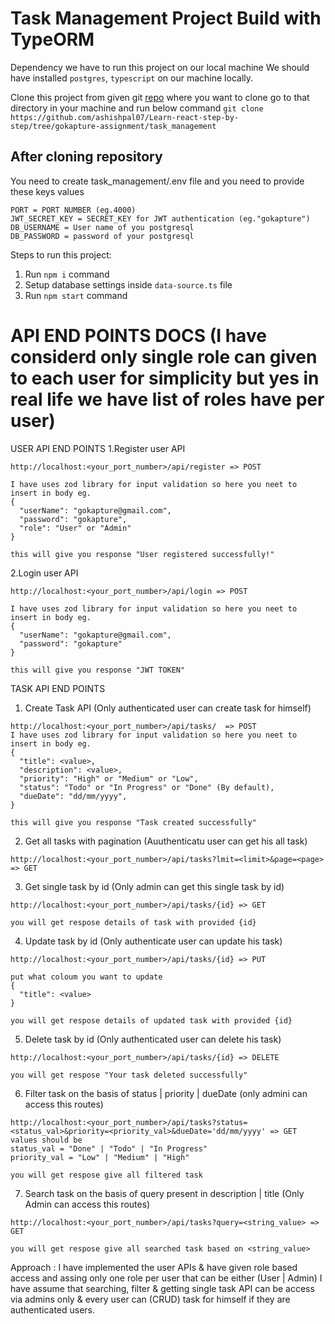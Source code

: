 # Task Management Project Build with TypeORM

Dependency we have to run this project on our local machine
We should have installed `postgres`, `typescript` on our machine locally.

Clone this project from given git [repo](https://github.com/ashishpal07/Learn-react-step-by-step/tree/gokapture-assignment/task_management) where you want to clone go to that directory in your machine and run below command
`git clone https://github.com/ashishpal07/Learn-react-step-by-step/tree/gokapture-assignment/task_management`

## After cloning repository

You need to create task_management/.env file and you need to provide these keys values
```
PORT = PORT NUMBER (eg.4000)
JWT_SECRET_KEY = SECRET_KEY for JWT authentication (eg."gokapture")
DB_USERNAME = User name of you postgresql
DB_PASSWORD = password of your postgresql
```

Steps to run this project:

1. Run `npm i` command
2. Setup database settings inside `data-source.ts` file
3. Run `npm start` command

# API END POINTS DOCS  (I have considerd only single role can given to each user for simplicity but yes in real life we have list of roles have per user)
USER API END POINTS
1.Register user API
```
http://localhost:<your_port_number>/api/register => POST

I have uses zod library for input validation so here you neet to insert in body eg.
{
  "userName": "gokapture@gmail.com",
  "password": "gokapture",
  "role": "User" or "Admin"
}

this will give you response "User registered successfully!"
```

2.Login user API
```
http://localhost:<your_port_number>/api/login => POST

I have uses zod library for input validation so here you neet to insert in body eg.
{
  "userName": "gokapture@gmail.com",
  "password": "gokapture"
}

this will give you response "JWT TOKEN"
```

TASK API END POINTS
1. Create Task API (Only authenticated user can create task for himself)
```
http://localhost:<your_port_number>/api/tasks/  => POST
I have uses zod library for input validation so here you neet to insert in body eg.
{
  "title": <value>,
  "description": <value>,
  "priority": "High" or "Medium" or "Low",
  "status": "Todo" or "In Progress" or "Done" (By default),
  "dueDate": "dd/mm/yyyy",
}

this will give you response "Task created successfully"
```

2. Get all tasks with pagination (Auuthenticatu user can get his all task)
```
http://localhost:<your_port_number>/api/tasks?lmit=<limit>&page=<page>  => GET
```

3. Get single task by id (Only admin can get this single task by id)
```
http://localhost:<your_port_number>/api/tasks/{id} => GET

you will get respose details of task with provided {id}
```

4. Update task by id (Only authenticate user can update his task)
```
http://localhost:<your_port_number>/api/tasks/{id} => PUT

put what coloum you want to update
{
  "title": <value>
}

you will get respose details of updated task with provided {id}
```

5. Delete task by id (Only authenticated user can delete his task)
```
http://localhost:<your_port_number>/api/tasks/{id} => DELETE

you will get respose "Your task deleted successfully"
```

6. Filter task on the basis of status | priority | dueDate (only admini can access this routes)
```
http://localhost:<your_port_number>/api/tasks?status=<status_val>&priority=<priority_val>&dueDate='dd/mm/yyyy' => GET
values should be
status_val = "Done" | "Todo" | "In Progress"
priority_val = "Low" | "Medium" | "High"

you will get respose give all filtered task
```

7. Search task on the basis of query present in description | title (Only Admin can access this routes)
```
http://localhost:<your_port_number>/api/tasks?query=<string_value> => GET

you will get respose give all searched task based on <string_value>
```
Approach : 
I have implemented the user APIs & have given role based access and assing only one role per user that can be either (User | Admin)
I have assume that searching, filter & getting single task API can be access via admins only & every user can (CRUD) task for himself if they are authenticated users.
